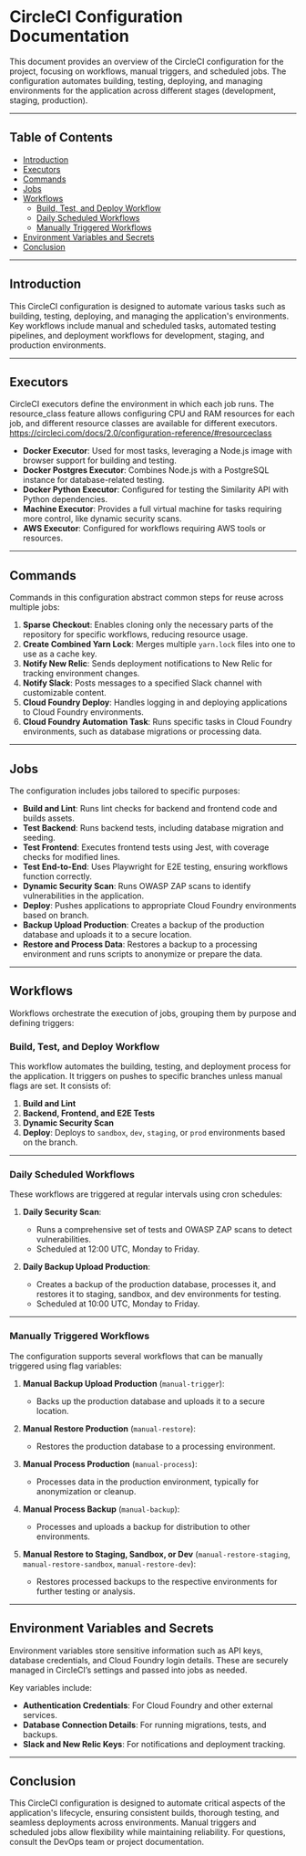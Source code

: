 # CircleCI Configuration Documentation

This document provides an overview of the CircleCI configuration for the project, focusing on workflows, manual triggers, and scheduled jobs. The configuration automates building, testing, deploying, and managing environments for the application across different stages (development, staging, production).

---

## Table of Contents

- [Introduction](#introduction)
- [Executors](#executors)
- [Commands](#commands)
- [Jobs](#jobs)
- [Workflows](#workflows)
  - [Build, Test, and Deploy Workflow](#build-test-and-deploy-workflow)
  - [Daily Scheduled Workflows](#daily-scheduled-workflows)
  - [Manually Triggered Workflows](#manually-triggered-workflows)
- [Environment Variables and Secrets](#environment-variables-and-secrets)
- [Conclusion](#conclusion)

---

## Introduction

This CircleCI configuration is designed to automate various tasks such as building, testing, deploying, and managing the application's environments. Key workflows include manual and scheduled tasks, automated testing pipelines, and deployment workflows for development, staging, and production environments.

---

## Executors

CircleCI executors define the environment in which each job runs. The resource_class feature allows configuring CPU and RAM resources for each job, and different resource classes are available for different executors. https://circleci.com/docs/2.0/configuration-reference/#resourceclass

- **Docker Executor**: Used for most tasks, leveraging a Node.js image with browser support for building and testing.
- **Docker Postgres Executor**: Combines Node.js with a PostgreSQL instance for database-related testing.
- **Docker Python Executor**: Configured for testing the Similarity API with Python dependencies.
- **Machine Executor**: Provides a full virtual machine for tasks requiring more control, like dynamic security scans.
- **AWS Executor**: Configured for workflows requiring AWS tools or resources.

---

## Commands

Commands in this configuration abstract common steps for reuse across multiple jobs:

1. **Sparse Checkout**: Enables cloning only the necessary parts of the repository for specific workflows, reducing resource usage.
2. **Create Combined Yarn Lock**: Merges multiple `yarn.lock` files into one to use as a cache key.
3. **Notify New Relic**: Sends deployment notifications to New Relic for tracking environment changes.
4. **Notify Slack**: Posts messages to a specified Slack channel with customizable content.
5. **Cloud Foundry Deploy**: Handles logging in and deploying applications to Cloud Foundry environments.
6. **Cloud Foundry Automation Task**: Runs specific tasks in Cloud Foundry environments, such as database migrations or processing data.

---

## Jobs

The configuration includes jobs tailored to specific purposes:

- **Build and Lint**: Runs lint checks for backend and frontend code and builds assets.
- **Test Backend**: Runs backend tests, including database migration and seeding.
- **Test Frontend**: Executes frontend tests using Jest, with coverage checks for modified lines.
- **Test End-to-End**: Uses Playwright for E2E testing, ensuring workflows function correctly.
- **Dynamic Security Scan**: Runs OWASP ZAP scans to identify vulnerabilities in the application.
- **Deploy**: Pushes applications to appropriate Cloud Foundry environments based on branch.
- **Backup Upload Production**: Creates a backup of the production database and uploads it to a secure location.
- **Restore and Process Data**: Restores a backup to a processing environment and runs scripts to anonymize or prepare the data.

---

## Workflows

Workflows orchestrate the execution of jobs, grouping them by purpose and defining triggers:

### Build, Test, and Deploy Workflow

This workflow automates the building, testing, and deployment process for the application. It triggers on pushes to specific branches unless manual flags are set. It consists of:

1. **Build and Lint**
2. **Backend, Frontend, and E2E Tests**
3. **Dynamic Security Scan**
4. **Deploy**: Deploys to `sandbox`, `dev`, `staging`, or `prod` environments based on the branch.

---

### Daily Scheduled Workflows

These workflows are triggered at regular intervals using cron schedules:

1. **Daily Security Scan**:

   - Runs a comprehensive set of tests and OWASP ZAP scans to detect vulnerabilities.
   - Scheduled at 12:00 UTC, Monday to Friday.

2. **Daily Backup Upload Production**:
   - Creates a backup of the production database, processes it, and restores it to staging, sandbox, and dev environments for testing.
   - Scheduled at 10:00 UTC, Monday to Friday.

---

### Manually Triggered Workflows

The configuration supports several workflows that can be manually triggered using flag variables:

1. **Manual Backup Upload Production** (`manual-trigger`):

   - Backs up the production database and uploads it to a secure location.

2. **Manual Restore Production** (`manual-restore`):

   - Restores the production database to a processing environment.

3. **Manual Process Production** (`manual-process`):

   - Processes data in the production environment, typically for anonymization or cleanup.

4. **Manual Process Backup** (`manual-backup`):

   - Processes and uploads a backup for distribution to other environments.

5. **Manual Restore to Staging, Sandbox, or Dev** (`manual-restore-staging`, `manual-restore-sandbox`, `manual-restore-dev`):
   - Restores processed backups to the respective environments for further testing or analysis.

---

## Environment Variables and Secrets

Environment variables store sensitive information such as API keys, database credentials, and Cloud Foundry login details. These are securely managed in CircleCI’s settings and passed into jobs as needed.

Key variables include:

- **Authentication Credentials**: For Cloud Foundry and other external services.
- **Database Connection Details**: For running migrations, tests, and backups.
- **Slack and New Relic Keys**: For notifications and deployment tracking.

---

## Conclusion

This CircleCI configuration is designed to automate critical aspects of the application's lifecycle, ensuring consistent builds, thorough testing, and seamless deployments across environments. Manual triggers and scheduled jobs allow flexibility while maintaining reliability. For questions, consult the DevOps team or project documentation.
